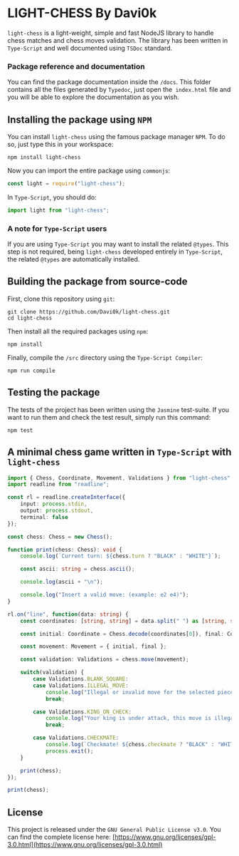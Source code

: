 # LIGHT-CHESS By Davi0k

`light-chess` is a light-weight, simple and fast NodeJS library to handle chess matches and chess moves validation. The library has been written in `Type-Script` and well documented using `TSDoc` standard.

### Package reference and documentation

You can find the package documentation inside the `/docs`.
This folder contains all the files generated by `Typedoc`, just open the` index.html` file and you will be able to explore the documentation as you wish.

## Installing the package using `NPM`

You can install `light-chess` using the famous package manager `NPM`.
To do so, just type this in your workspace:
```
npm install light-chess
```
Now you can import the entire package using `commonjs`:
```javascript
const light = require("light-chess");
```
In `Type-Script`, you should do:
```typescript
import light from "light-chess";
```

### A note for `Type-Script` users

If you are using `Type-Script` you may want to install the related `@types`.
This step is not required, being `light-chess` developed entirely in `Type-Script`, the related `@types` are automatically installed.

## Building the package from source-code

First, clone this repository using `git`:
```
git clone https://github.com/Davi0k/light-chess.git
cd light-chess
```
Then install all the required packages using `npm`:
```
npm install
```
Finally, compile the `/src` directory using the `Type-Script Compiler`:
```
npm run compile
```

## Testing the package
The tests of the project has been written using the `Jasmine` test-suite.
If you want to run them and check the test result, simply run this command:
```
npm test
```

## A minimal chess game written in `Type-Script` with `light-chess`
```typescript
import { Chess, Coordinate, Movement, Validations } from "light-chess";
import readline from "readline";

const rl = readline.createInterface({
    input: process.stdin,
    output: process.stdout,
    terminal: false
});

const chess: Chess = new Chess();

function print(chess: Chess): void {
    console.log(`Current turn: ${chess.turn ? "BLACK" : "WHITE"}`);

    const ascii: string = chess.ascii();

    console.log(ascii + "\n");

    console.log("Insert a valid move: (example: e2 e4)");
}

rl.on("line", function(data: string) {
    const coordinates: [string, string] = data.split(" ") as [string, string];

    const initial: Coordinate = Chess.decode(coordinates[0]), final: Coordinate = Chess.decode(coordinates[1]);

    const movement: Movement = { initial, final };

    const validation: Validations = chess.move(movement);

    switch(validation) {
        case Validations.BLANK_SQUARE:
        case Validations.ILLEGAL_MOVE:
            console.log("Illegal or invalid move for the selected piece\n");
            break;

        case Validations.KING_ON_CHECK:
            console.log("Your king is under attack, this move is illegal\n");
            break;

        case Validations.CHECKMATE:
            console.log(`Checkmate! ${chess.checkmate ? "BLACK" : "WHITE"} wins the match\n`);
            process.exit();
    }

    print(chess);
});

print(chess);
```

## License

This project is released under the `GNU General Public License v3.0`.
You can find the complete license here: [https://www.gnu.org/licenses/gpl-3.0.html](https://www.gnu.org/licenses/gpl-3.0.html)